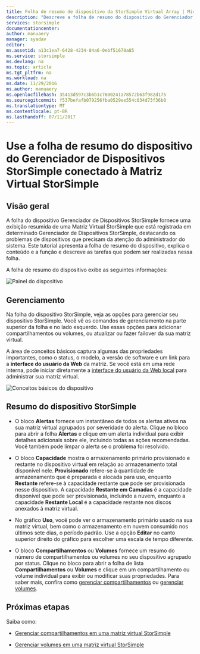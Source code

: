 ```yaml
---
title: Folha de resumo de dispositivo da StorSimple Virtual Array | Microsoft Docs
description: "Descreve a folha de resumo do dispositivo do Gerenciador de Dispositivos StorSimple e explica como usá-lo para monitorar a integridade da Matriz Virtual StorSimple."
services: storsimple
documentationcenter: 
author: manuaery
manager: syadav
editor: 
ms.assetid: a13c1ea7-6428-4234-84a6-0ebf51670a85
ms.service: storsimple
ms.devlang: na
ms.topic: article
ms.tgt_pltfrm: na
ms.workload: na
ms.date: 11/29/2016
ms.author: manuaery
ms.openlocfilehash: 35413d597c3b6b1c7600241a78572b63f982d175
ms.sourcegitcommit: f537befafb079256fba0529ee554c034d73f36b0
ms.translationtype: MT
ms.contentlocale: pt-BR
ms.lasthandoff: 07/11/2017
---
```

# <a name="use-the-device-summary-blade-for-storsimple-device-manager-connected-to-storsimple-virtual-array"></a>Use a folha de resumo do dispositivo do Gerenciador de Dispositivos StorSimple conectado à Matriz Virtual StorSimple

## <a name="overview"></a>Visão geral

A folha do dispositivo Gerenciador de Dispositivos StorSimple fornece uma exibição resumida de uma Matriz Virtual StorSimple que está registrada em determinado Gerenciador de Dispositivos StorSimple, destacando os problemas de dispositivos que precisam da atenção do administrador do sistema. Este tutorial apresenta a folha de resumo do dispositivo, explica o conteúdo e a função e descreve as tarefas que podem ser realizadas nessa folha.

A folha de resumo do dispositivo exibe as seguintes informações:

![Painel do dispositivo](./media/storsimple-virtual-array-device-summary/device-blade.png)



## <a name="management"></a>Gerenciamento

Na folha do dispositivo StorSimple, veja as opções para gerenciar seu dispositivo StorSimple. Você vê os comandos de gerenciamento na parte superior da folha e no lado esquerdo. Use essas opções para adicionar compartilhamentos ou volumes, ou atualizar ou fazer failover da sua matriz virtual.

A área de conceitos básicos captura algumas das propriedades importantes, como o status, o modelo, a versão de software e um link para a **interface do usuário da Web** da matriz. Se você está em uma rede interna, pode iniciar diretamente a [interface do usuário da Web local](storsimple-ova-web-ui-admin.md) para administrar sua matriz virtual.

![Conceitos básicos do dispositivo](./media/storsimple-virtual-array-device-summary/device-essentials.png)

## <a name="storsimple-device-summary"></a>Resumo do dispositivo StorSimple

* O bloco **Alertas** fornece um instantâneo de todos os alertas ativos na sua matriz virtual agrupados por severidade do alerta. Clique no bloco para abrir a folha **Alertas** e clique em um alerta individual para exibir detalhes adicionais sobre ele, incluindo todas as ações recomendadas. Você também pode limpar o alerta se o problema foi resolvido.

* O bloco **Capacidade** mostra o armazenamento primário provisionado e restante no dispositivo virtual em relação ao armazenamento total disponível nele. **Provisionado** refere-se à quantidade de armazenamento que é preparada e alocada para uso, enquanto **Restante** refere-se à capacidade restante que pode ser provisionada nesse dispositivo. A capacidade **Restante em Camadas** é a capacidade disponível que pode ser provisionada, incluindo a nuvem, enquanto a capacidade **Restante Local** é a capacidade restante nos discos anexados à matriz virtual.

* No gráfico **Uso**, você pode ver o armazenamento primário usado na sua matriz virtual, bem como o armazenamento em nuvem consumido nos últimos sete dias, o período padrão. Use a opção **Editar** no canto superior direito do gráfico para escolher uma escala de tempo diferente.

* O bloco **Compartilhamentos** ou **Volumes** fornece um resumo do número de compartilhamentos ou volumes no seu dispositivo agrupado por status. Clique no bloco para abrir a folha de lista **Compartilhamentos** ou **Volumes** e clique em um compartilhamento ou volume individual para exibir ou modificar suas propriedades. Para saber mais, confira como [gerenciar compartilhamentos](storsimple-virtual-array-manage-shares.md) ou [gerenciar volumes](storsimple-virtual-array-manage-volumes.md).

## <a name="next-steps"></a>Próximas etapas
Saiba como:
- [Gerenciar compartilhamentos em uma matriz virtual StorSimple](storsimple-virtual-array-manage-shares.md)
    
- [Gerenciar volumes em uma matriz virtual StorSimple](storsimple-virtual-array-manage-volumes.md)

